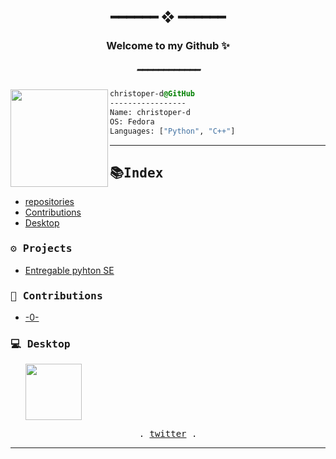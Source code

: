 <h2 align="center"> ━━━━━━  ❖  ━━━━━━ </h2>
<h3 align="center"> Welcome to my Github ✨ </h3>
<h5 align="center"> ━━━━━━━━━━━━ </h5>

<div>
  <div align="center">
    
  </div>
</div>

<div><img align="left" src="https://avatars.githubusercontent.com/u/91582821?s=400&u=60f4f38ace429f38dd38c2bb3657078fc974f8b8&v=4" border="0" style="width:156px;">
  
  ```css
  christoper-d@GitHub
  -----------------
  Name: christoper-d
  OS: Fedora
  Languages: ["Python", "C++"] 

  ```
</div>

<hr>
<h2 dir="auto"><samp>📚Index</samp></h2>


* [repositories](https://github.com/christoper-d?tab=repositories)
* [Contributions](#Contributions)
* [Desktop](#Desktop)

<h3 id="projects"><samp>⚙ Projects</samp></h3>
<ul>
  <li><a href="https://github.com/christoper-d/Entregable-2">Entregable pyhton SE</a></li>
</ul>

<h3 id="Contributions"><samp>🎡 Contributions</samp></h3>
<ul>
  <li><a href="#"> -0- </a></li>
</ul>
<h3 id="Desktop"><samp>💻 Desktop</samp></h3>
<ul>
    <img class="icon-fedora" src="https://getfedora.org/static/images/fedora-logofull-white.png" width="90">
</ul>

<p align="center">
  <samp>
    . <a href="https://twitter.com/christoper__d">twitter</a> .
  </samp>
</p>
<hr>
